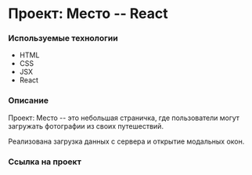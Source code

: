 # Проект: Место -- React

### Используемые технологии

- HTML
- CSS
- JSX
- React

### Описание

Проект: Место -- это небольшая страничка, где пользователи могут загружать фотографии из своих путешествий.

Реализована загрузка данных с сервера и открытие модальных окон.

### Ссылка на проект
